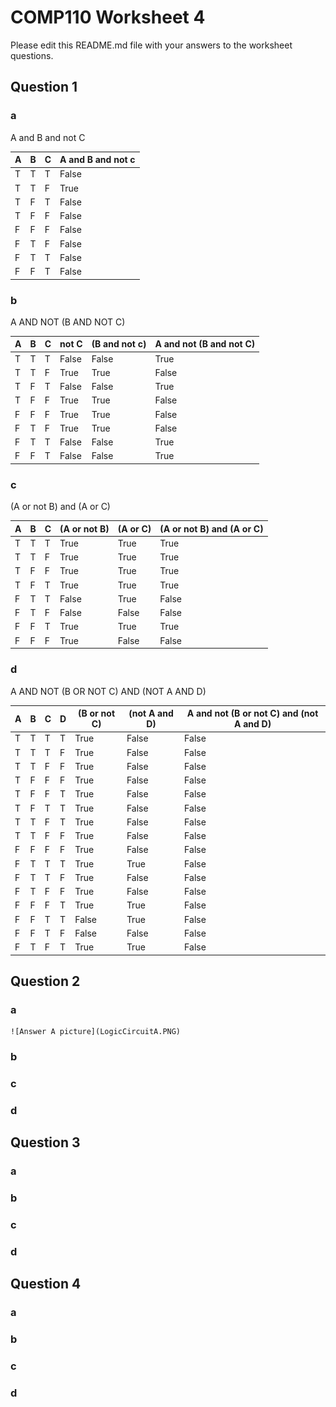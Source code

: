 # COMP110 Worksheet 4

Please edit this README.md file with your answers to the worksheet questions.

## Question 1

### a 
A and B and not C
	
| A | B | C | A and B and not c|
|---|---|---|---|
| T	| T	| T	|False|
| T	| T	| F	|True|
| T	| F	| T	|False|
| T	| F	| F	|False|
| F	| F	| F	|False|
| F	| T	| F	|False|
| F	| T	| T	|False|
| F	| F	| T	|False|

### b
A AND NOT (B AND NOT C)

| A | B | C | not C |  (B and not c)| A and not (B and not C)|
|---|---|---|---|---|---|
| T	| T	| T	| False	|False |True |
| T	| T	| F	| True	|True  |False|
| T	| F	| T	| False	|False |True |
| T	| F	| F	| True	|True  |False|
| F	| F	| F	| True	|True  |False|
| F	| T	| F	| True	|True  |False|
| F	| T	| T	| False	|False |True |
| F	| F	| T	| False	|False |True |

### c
(A or not B) and (A or C)

|A |B |C |(A or not B)| (A or C)| (A or not B) and (A or C)|
|---|---|---|---|---|---|
|T |T |T | 	True	  |	True	| True |
|T |T |F | 	True 	  | True	| True |
|T |F |F | 	True 	  |	True	| True |
|T |F |T | 	True 	  | True	| True |
|F |T |T | 	False	  |	True	| False|
|F |T |F | 	False	  | False	| False|
|F |F |T | 	True 	  | True	| True |
|F |F |F | 	True 	  |	False	| False|

### d
A AND NOT (B OR NOT C) AND (NOT A AND D)

|A |B |C |D | (B or not C) | (not A and D) | A and not (B or not C) and (not A and D) |
|---|---|---|---|---|---|---|
|T |T |T |T | True | False | False |
|T |T |T |F | True | False | False |
|T |T |F |F | True | False | False |
|T |F |F |F | True | False | False | 
|T |F |F |T | True | False | False |
|T |F |T |T | True | False | False |
|T |T |F |T | True | False | False |
|T |T |F |F | True | False | False |
|F |F |F |F | True | False | False |
|F |T |T |T | True | True  | False |
|F |T |T |F | True | False | False |
|F |T |F |F | True | False | False |
|F |F |F |T | True | True  | False |
|F |F |T |T | False| True  | False |
|F |F |T |F | False| False | False |
|F |T |F |T | True | True  | False |

## Question 2

### a
	![Answer A picture](LogicCircuitA.PNG)
### b

### c

### d

## Question 3

### a

### b

### c

### d

## Question 4

### a

### b

### c

### d

